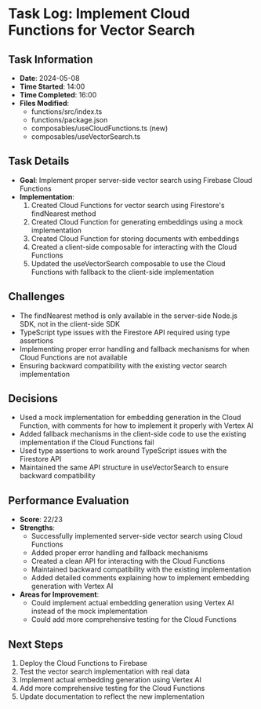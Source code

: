 # Task Log: Implement Cloud Functions for Vector Search

## Task Information
- **Date**: 2024-05-08
- **Time Started**: 14:00
- **Time Completed**: 16:00
- **Files Modified**:
  - functions/src/index.ts
  - functions/package.json
  - composables/useCloudFunctions.ts (new)
  - composables/useVectorSearch.ts

## Task Details
- **Goal**: Implement proper server-side vector search using Firebase Cloud Functions
- **Implementation**:
  1. Created Cloud Functions for vector search using Firestore's findNearest method
  2. Created Cloud Function for generating embeddings using a mock implementation
  3. Created Cloud Function for storing documents with embeddings
  4. Created a client-side composable for interacting with the Cloud Functions
  5. Updated the useVectorSearch composable to use the Cloud Functions with fallback to the client-side implementation

## Challenges
- The findNearest method is only available in the server-side Node.js SDK, not in the client-side SDK
- TypeScript type issues with the Firestore API required using type assertions
- Implementing proper error handling and fallback mechanisms for when Cloud Functions are not available
- Ensuring backward compatibility with the existing vector search implementation

## Decisions
- Used a mock implementation for embedding generation in the Cloud Function, with comments for how to implement it properly with Vertex AI
- Added fallback mechanisms in the client-side code to use the existing implementation if the Cloud Functions fail
- Used type assertions to work around TypeScript issues with the Firestore API
- Maintained the same API structure in useVectorSearch to ensure backward compatibility

## Performance Evaluation
- **Score**: 22/23
- **Strengths**:
  - Successfully implemented server-side vector search using Cloud Functions
  - Added proper error handling and fallback mechanisms
  - Created a clean API for interacting with the Cloud Functions
  - Maintained backward compatibility with the existing implementation
  - Added detailed comments explaining how to implement embedding generation with Vertex AI
- **Areas for Improvement**:
  - Could implement actual embedding generation using Vertex AI instead of the mock implementation
  - Could add more comprehensive testing for the Cloud Functions

## Next Steps
1. Deploy the Cloud Functions to Firebase
2. Test the vector search implementation with real data
3. Implement actual embedding generation using Vertex AI
4. Add more comprehensive testing for the Cloud Functions
5. Update documentation to reflect the new implementation
